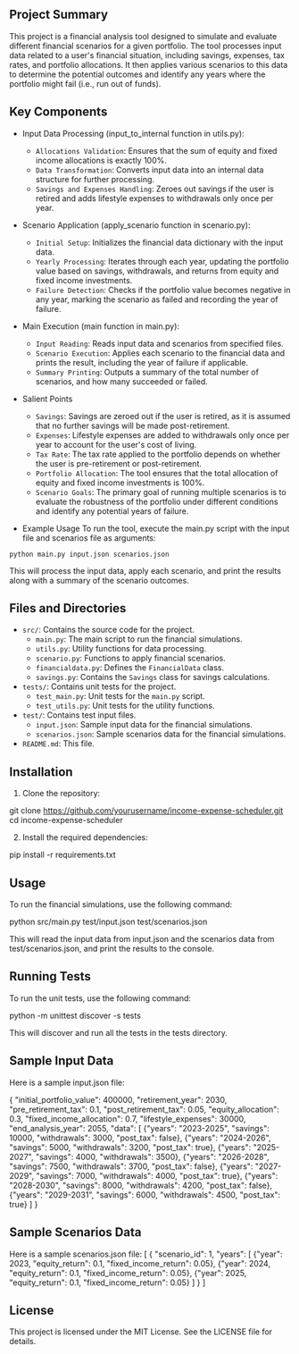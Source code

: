 ## Project Summary
This project is a financial analysis tool designed to simulate and evaluate different financial scenarios for a given portfolio. The tool processes input data related to a user's financial situation, including savings, expenses, tax rates, and portfolio allocations. It then applies various scenarios to this data to determine the potential outcomes and identify any years where the portfolio might fail (i.e., run out of funds).

## Key Components
- Input Data Processing (input_to_internal function in utils.py):

  - `Allocations Validation`: Ensures that the sum of equity and fixed income allocations is exactly 100%.
  - `Data Transformation`: Converts input data into an internal data structure for further processing.
  - `Savings and Expenses Handling`: Zeroes out savings if the user is retired and adds lifestyle expenses to withdrawals only once per year.

- Scenario Application (apply_scenario function in scenario.py):

  - `Initial Setup`: Initializes the financial data dictionary with the input data.
  - `Yearly Processing`: Iterates through each year, updating the portfolio value based on savings, withdrawals, and returns from equity and fixed income investments.
  - `Failure Detection`: Checks if the portfolio value becomes negative in any year, marking the scenario as failed and recording the year of failure.

- Main Execution (main function in main.py):

  - `Input Reading`: Reads input data and scenarios from specified files.
  - `Scenario Execution`: Applies each scenario to the financial data and prints the result, including the year of failure if applicable.
  - `Summary Printing`: Outputs a summary of the total number of scenarios, and how many succeeded or failed.

- Salient Points
  - `Savings`: Savings are zeroed out if the user is retired, as it is assumed that no further savings will be made post-retirement.
  - `Expenses`: Lifestyle expenses are added to withdrawals only once per year to account for the user's cost of living.
  - `Tax Rate`: The tax rate applied to the portfolio depends on whether the user is pre-retirement or post-retirement.
  - `Portfolio Allocation`: The tool ensures that the total allocation of equity and fixed income investments is 100%.
  - `Scenario Goals`: The primary goal of running multiple scenarios is to evaluate the robustness of the portfolio under different conditions and identify any potential years of failure.

- Example Usage
To run the tool, execute the main.py script with the input file and scenarios file as arguments:

```
python main.py input.json scenarios.json
```

This will process the input data, apply each scenario, and print the results along with a summary of the scenario outcomes.


## Files and Directories

- `src/`: Contains the source code for the project.
  - `main.py`: The main script to run the financial simulations.
  - `utils.py`: Utility functions for data processing.
  - `scenario.py`: Functions to apply financial scenarios.
  - `financialdata.py`: Defines the `FinancialData` class.
  - `savings.py`: Contains the `Savings` class for savings calculations.
- `tests/`: Contains unit tests for the project.
  - `test_main.py`: Unit tests for the `main.py` script.
  - `test_utils.py`: Unit tests for the utility functions.
- `test/`: Contains test input files.
  - `input.json`: Sample input data for the financial simulations.
  - `scenarios.json`: Sample scenarios data for the financial simulations.
- `README.md`: This file.

## Installation

1. Clone the repository:

  git clone https://github.com/yourusername/income-expense-scheduler.git
  cd income-expense-scheduler

2. Install the required dependencies:

  pip install -r requirements.txt

## Usage
To run the financial simulations, use the following command:

python src/main.py test/input.json test/scenarios.json

This will read the input data from input.json and the scenarios data from test/scenarios.json, and print the results to the console.

## Running Tests
To run the unit tests, use the following command:

python -m unittest discover -s tests

This will discover and run all the tests in the tests directory.

## Sample Input Data
Here is a sample input.json file:

{
    "initial_portfolio_value": 400000,
    "retirement_year": 2030,
    "pre_retirement_tax": 0.1,
    "post_retirement_tax": 0.05,
    "equity_allocation": 0.3, 
    "fixed_income_allocation": 0.7,
    "lifestyle_expenses": 30000,
    "end_analysis_year": 2055,
    "data": [
        {"years": "2023-2025", "savings": 10000, "withdrawals": 3000, "post_tax": false},
        {"years": "2024-2026", "savings": 5000, "withdrawals": 3200, "post_tax": true},
        {"years": "2025-2027", "savings": 4000, "withdrawals": 3500},
        {"years": "2026-2028", "savings": 7500, "withdrawals": 3700, "post_tax": false},
        {"years": "2027-2029", "savings": 7000, "withdrawals": 4000, "post_tax": true},
        {"years": "2028-2030", "savings": 8000, "withdrawals": 4200, "post_tax": false},
        {"years": "2029-2031", "savings": 6000, "withdrawals": 4500, "post_tax": true}
    ]
}

## Sample Scenarios Data
Here is a sample scenarios.json file:
[
    {
        "scenario_id": 1,
        "years": [
            {"year": 2023, "equity_return": 0.1, "fixed_income_return": 0.05},
            {"year": 2024, "equity_return": 0.1, "fixed_income_return": 0.05},
            {"year": 2025, "equity_return": 0.1, "fixed_income_return": 0.05}
        ]
    }
]

## License
This project is licensed under the MIT License. See the LICENSE file for details.
